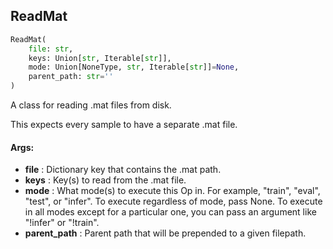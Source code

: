 ## ReadMat
```python
ReadMat(
	file: str,
	keys: Union[str, Iterable[str]],
	mode: Union[NoneType, str, Iterable[str]]=None,
	parent_path: str=''
)
```
A class for reading .mat files from disk.

This expects every sample to have a separate .mat file.


#### Args:

* **file** :  Dictionary key that contains the .mat path.
* **keys** :  Key(s) to read from the .mat file.
* **mode** :  What mode(s) to execute this Op in. For example, "train", "eval", "test", or "infer". To execute        regardless of mode, pass None. To execute in all modes except for a particular one, you can pass an argument        like "!infer" or "!train".
* **parent_path** :  Parent path that will be prepended to a given filepath.